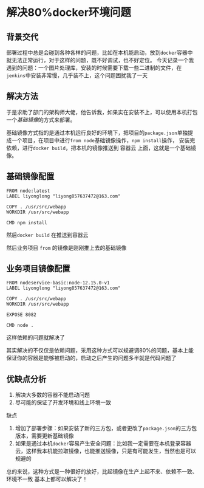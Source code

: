 # 解决80%docker环境问题

## 背景交代
部署过程中总是会碰到各种各样的问题，比如在本机能启动，放到`docker`容器中就无法正常运行，对于这样的问题，既不好调试，也不好定位。
今天记录一个我遇到的问题：一个图片处理库，安装的时候需要下载一些二进制的文件，在`jenkins`中安装非常慢，几乎装不上，这个问题困扰我了一天

## 解决方法

于是求助了部门的架构师大佬，他告诉我，如果实在安装不上，可以使用本机打包一个*基础镜像*的方式来部署。  

基础镜像方式指的是通过本机运行良好的环境下，把项目的`package.json`单独提成一个项目，在项目中进行`from node`基础镜像操作，`npm install`操作，
  安装完依赖，进行`docker build`，把本机的镜像推送到 容器云 上面，这就是一个基础镜像。  

## 基础镜像配置

```
FROM node:latest
LABEL liyonglong "liyong857637472@163.com"

COPY . /usr/src/webapp
WORKDIR /usr/src/webapp

CMD npm install 
```
然后`docker build`
在推送到容器云
  
然后业务项目 `from` 的镜像是刚刚推上去的基础镜像

## 业务项目镜像配置
```
FROM nodeservice-basic:node-12.15.0-v1
LABEL liyonglong "liyong857637472@163.com"

COPY . /usr/src/webapp
WORKDIR /usr/src/webapp

EXPOSE 8082

CMD node .
```

这样依赖的问题就解决了

其实解决的不仅仅是依赖问题，采用这种方式可以规避调80%的问题，基本上能保证你的容器是能够被启动的，启动之后产生的问题多半就是代码问题了  

## 优缺点分析

1. 解决大多数的容器不能启动问题
2. 尽可能的保证了开发环境和线上环境一致

缺点  
1. 增加了部署步骤：如果安装了新的三方包，或者更改了`package.json`的三方包版本，需要更新基础镜像
2. 如果是通过本机`docker`容易产生安全问题：比如我一定需要在本机登录容器云，这样我本机能拉取镜像，也能推送镜像，只是有可能发生，当然也是可以规避的

总的来说，这种方式是一种很好的放好，比起镜像在生产上起不来、依赖不一致、环境不一致 基本上都可以解决了！

